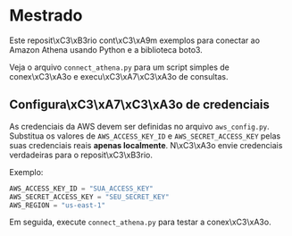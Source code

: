 # Mestrado

Este reposit\xC3\xB3rio cont\xC3\xA9m exemplos para conectar ao Amazon Athena usando Python e a biblioteca boto3.

Veja o arquivo `connect_athena.py` para um script simples de conex\xC3\xA3o e execu\xC3\xA7\xC3\xA3o de consultas.

## Configura\xC3\xA7\xC3\xA3o de credenciais

As credenciais da AWS devem ser definidas no arquivo `aws_config.py`. Substitua os
valores de `AWS_ACCESS_KEY_ID` e `AWS_SECRET_ACCESS_KEY` pelas suas credenciais
reais **apenas localmente**. N\xC3\xA3o envie credenciais verdadeiras para o
reposit\xC3\xB3rio.

Exemplo:

```python
AWS_ACCESS_KEY_ID = "SUA_ACCESS_KEY"
AWS_SECRET_ACCESS_KEY = "SEU_SECRET_KEY"
AWS_REGION = "us-east-1"
```

Em seguida, execute `connect_athena.py` para testar a conex\xC3\xA3o.

